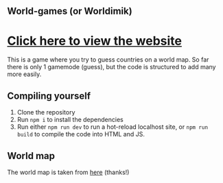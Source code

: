 ## World-games (or Worldimik)
# [Click here to view the website](https://jameslinimk.github.io/world-games/)
This is a game where you try to guess countries on a world map. So far there is only 1 gamemode (guess), but the code is structured to add many more easily.

## Compiling yourself
1. Clone the repository
2. Run `npm i` to install the dependencies
3. Run either `npm run dev` to run a hot-reload localhost site, or `npm run build` to compile the code into HTML and JS.

## World map
The world map is taken from [here](https://github.com/raphaellepuschitz/SVG-World-Map) (thanks!)
